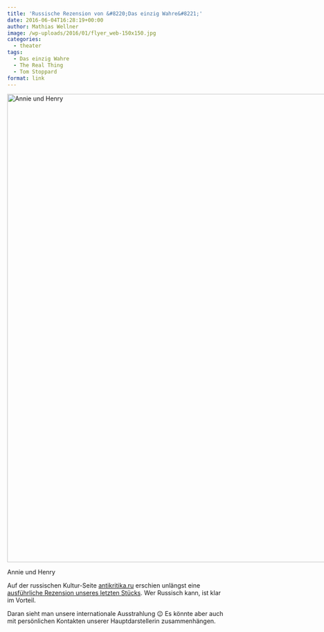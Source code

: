 ```yaml
---
title: 'Russische Rezension von &#8220;Das einzig Wahre&#8221;'
date: 2016-06-04T16:28:19+00:00
author: Mathias Wellner
image: /wp-uploads/2016/01/flyer_web-150x150.jpg
categories:
  - theater
tags:
  - Das einzig Wahre
  - The Real Thing
  - Tom Stoppard
format: link
---
```

<div id="attachment_6520" style="width: 874px" class="wp-caption aligncenter">
  <img src="http://www.mwellner.de/wp-uploads/2016/02/3.jpg" alt="Annie und Henry" width="864" height="1080" class="size-full wp-image-6520" srcset="http://www.mwellner.de/wp-uploads/2016/02/3.jpg 864w, http://www.mwellner.de/wp-uploads/2016/02/3-280x350.jpg 280w, http://www.mwellner.de/wp-uploads/2016/02/3-819x1024.jpg 819w, http://www.mwellner.de/wp-uploads/2016/02/3-120x150.jpg 120w" sizes="(max-width: 864px) 100vw, 864px" />
  
  <p class="wp-caption-text">
    Annie und Henry
  </p>
</div>

Auf der russischen Kultur-Seite <a href="http://www.antikritika.ru/" title="antikritika.ru" target="_blank">antikritika.ru</a> erschien unlängst eine  <a href="http://www.antikritika.ru/%D0%B8%D0%BB%D1%8C%D1%8F-%D1%81%D0%BC%D0%B8%D1%80%D0%BD%D0%BE%D0%B2-the-real-thing" title="The Real Thing" target="_blank">ausführliche Rezension unseres letzten Stücks</a>. Wer Russisch kann, ist klar im Vorteil.

Daran sieht man unsere internationale Ausstrahlung 😉 Es könnte aber auch mit persönlichen Kontakten unserer Hauptdarstellerin zusammenhängen.